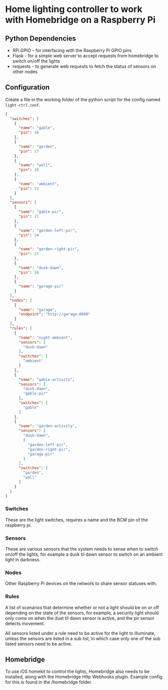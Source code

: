 # Home lighting controller to work with Homebridge on a Raspberry Pi

## Python Dependencies

* RPi.GPIO - for interfacing with the Raspberry Pi GPIO pins
* Flask - for a simple web server to accept requests from homebridge to switch on/off the lights
* requests - to generate web requests to fetch the status of sensors on other nodes

## Configuration

Create a file in the working folder of the python script for the config named `light-ctrl.conf`.

```json
{
  "switches": [
    {
      "name": "gable",
      "pin": 16
    },
    {
      "name": "garden",
      "pin": 17
    },
    {
      "name": "wall",
      "pin": 18
    },
    {
      "name": "ambient",
      "pin": 22
    }
  ],
  "sensors": [
    {
      "name": "gable-pir",
      "pin": 27
    },
    {
      "name": "garden-left-pir",
      "pin": 24
    },
    {
      "name": "garden-right-pir",
      "pin": 25
    },
    {
      "name": "dusk-dawn",
      "pin": 26
    },
    {
      "name": "garage-pir"
    }
  ],
  "nodes": [
    {
      "name": "garage",
      "endpoint": "http://garage:8090"
    }
  ],
  "rules": [
    {
      "name": "night-ambient",
      "sensors": [
        "dusk-dawn"
      ],
      "switches": [
        "ambient"
      ]
    },
    {
      "name": "gable-activity",
      "sensors": [
        "dusk-dawn",
        "gable-pir"
      ],
      "switches": [
        "gable"
      ]
    },
    {
      "name": "garden-activity",
      "sensors": [
        "dusk-dawn",
        [
          "garden-left-pir",
          "garden-right-pir",
          "garage-pir"
        ]
      ],
      "switches": [
        "garden",
        "wall"
      ]
    }
  ]
}
```

### Switches

These are the light switches, requires a name and the BCM pin of the raspberry pi.

### Sensors

These are various sensors that the system needs to sense when to switch on/off the lights, for example a dusk til dawn sensor to switch on an ambient light in darkness.

### Nodes

Other Raspberry Pi devices on the network to share sensor statuses with.

### Rules

A list of scenarios that determine whether or not a light should be on or off depending on the state of the sensors, for example, a security light should only come on when the dust til dawn sensor is active, and the pir sensor detects movement.

All sensors listed under a rule need to be active for the light to illuminate, unless the sensors are listed in a sub list, in which case only one of the sub listed sensors need to be active.


## Homebridge

To use iOS homekit to control the lights, Homebridge also needs to be installed, along with the Homebridge Http Webhooks plugin. Example config for this is found in the /homebridge folder.